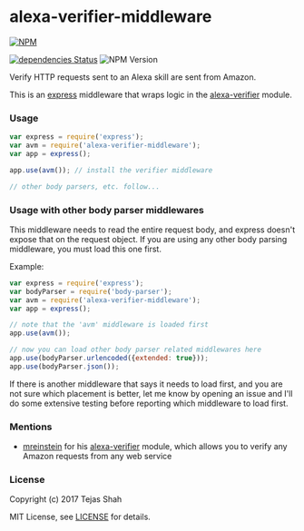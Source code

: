 # alexa-verifier-middleware

[![NPM](https://nodei.co/npm/alexa-verifier-middleware.png)](https://www.npmjs.com/package/alexa-verifier-middleware/)

[![dependencies Status](https://david-dm.org/tejashah88/alexa-verifier-middleware/status.svg)](https://david-dm.org/tejashah88/alexa-verifier-middleware)
![NPM Version](https://img.shields.io/npm/v/alexa-verifier-middleware.svg)

Verify HTTP requests sent to an Alexa skill are sent from Amazon.

This is an [express](https://www.npmjs.com/package/express) middleware that wraps logic in the [alexa-verifier](https://www.npmjs.com/package/alexa-verifier) module.


### Usage

```javascript
var express = require('express');
var avm = require('alexa-verifier-middleware');
var app = express();

app.use(avm()); // install the verifier middleware

// other body parsers, etc. follow...
```


### Usage with other body parser middlewares
This middleware needs to read the entire request body, and express doesn't expose that on the request object.
If you are using any other body parsing middleware, you must load this one first.

Example:

```javascript
var express = require('express');
var bodyParser = require('body-parser');
var avm = require('alexa-verifier-middleware');
var app = express();

// note that the 'avm' middleware is loaded first
app.use(avm());

// now you can load other body parser related middlewares here
app.use(bodyParser.urlencoded({extended: true}));
app.use(bodyParser.json());
```

If there is another middleware that says it needs to load first, and you are not sure which placement is better, let me know by opening an issue and I'll do some extensive testing before reporting which middleware to load first.


### Mentions
* [mreinstein](https://github.com/mreinstein) for his [alexa-verifier](https://github.com/mreinstein/alexa-verifier) module, which allows you to verify any Amazon requests from any web service

### License
Copyright (c) 2017 Tejas Shah

MIT License, see [LICENSE](LICENSE.md) for details.